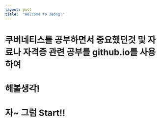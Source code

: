 ```yaml
---
layout: post
title:  "Welcome to Jeong!"
---
```


# 쿠버네티스를 공부하면서  중요했던것 및  자료나 자격증 관련 공부를  github.io를 사용하여
# 해볼생각!   

# 자~  그럼 Start!!
